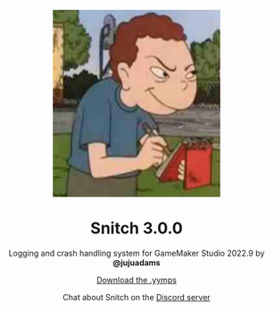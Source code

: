 <p align="center"><img src="https://raw.githubusercontent.com/JujuAdams/Snitch/master/LOGO.png" style="display:block; margin:auto; width:300px"></p>

<h1 align="center">Snitch 3.0.0</h1>

<p align="center">Logging and crash handling system for GameMaker Studio 2022.9 by <b>@jujuadams</b></p>

<p align="center"><a href="https://github.com/JujuAdams/Snitch/releases/">Download the .yymps</a></p>

<p align="center">Chat about Snitch on the <a href="https://discord.gg/8krYCqr">Discord server</a></p>